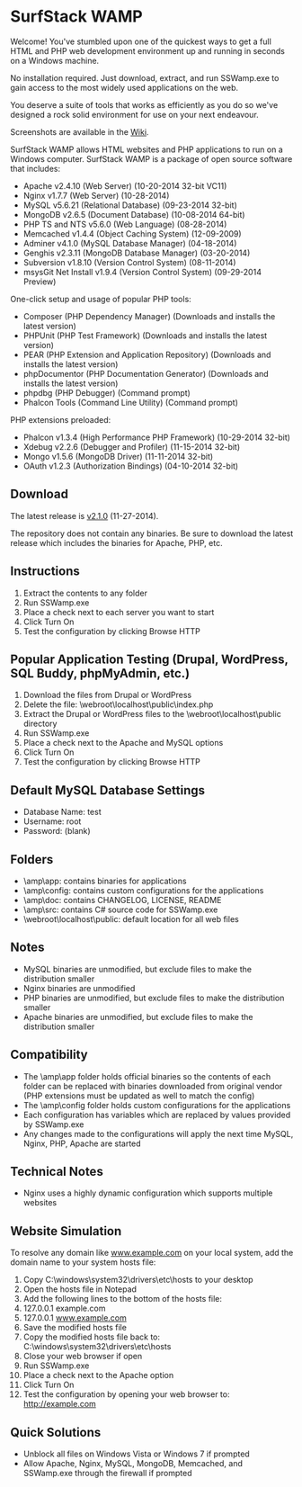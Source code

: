 SurfStack WAMP
==============
Welcome! You've stumbled upon one of the quickest ways to get a full HTML and 
PHP web development environment up and running in seconds on a Windows machine.

No installation required. Just download, extract, and run SSWamp.exe to gain
access to the most widely used applications on the web.

You deserve a suite of tools that works as efficiently as you do so we've
designed a rock solid environment for use on your next endeavour.

Screenshots are available in the [Wiki](https://github.com/josephspurrier/surfstack-wamp/wiki/SurfStack-WAMP-Screenshots).

SurfStack WAMP allows HTML websites and PHP applications to run on a Windows
computer. SurfStack WAMP is a package of open source software that includes:
- Apache v2.4.10 (Web Server) (10-20-2014 32-bit VC11)
- Nginx v1.7.7 (Web Server) (10-28-2014)
- MySQL v5.6.21 (Relational Database) (09-23-2014 32-bit)
- MongoDB v2.6.5 (Document Database) (10-08-2014 64-bit)
- PHP TS and NTS v5.6.0 (Web Language) (08-28-2014)
- Memcached v1.4.4 (Object Caching System) (12-09-2009)
- Adminer v4.1.0 (MySQL Database Manager) (04-18-2014)
- Genghis v2.3.11 (MongoDB Database Manager) (03-20-2014)
- Subversion v1.8.10 (Version Control System) (08-11-2014) 
- msysGit Net Install v1.9.4 (Version Control System) (09-29-2014 Preview)

One-click setup and usage of popular PHP tools:
- Composer (PHP Dependency Manager) (Downloads and installs the latest version)
- PHPUnit (PHP Test Framework) (Downloads and installs the latest version)
- PEAR (PHP Extension and Application Repository) (Downloads and installs the latest version)
- phpDocumentor (PHP Documentation Generator) (Downloads and installs the latest version)
- phpdbg (PHP Debugger) (Command prompt)
- Phalcon Tools (Command Line Utility) (Command prompt)

PHP extensions preloaded:
- Phalcon v1.3.4 (High Performance PHP Framework) (10-29-2014 32-bit)
- Xdebug v2.2.6 (Debugger and Profiler) (11-15-2014 32-bit)
- Mongo v1.5.6 (MongoDB Driver) (11-11-2014 32-bit)
- OAuth v1.2.3 (Authorization Bindings) (04-10-2014 32-bit)

Download
------------
The latest release is [v2.1.0](https://github.com/josephspurrier/surfstack-wamp/releases/tag/2.1.0) (11-27-2014).

The repository does not contain any binaries. Be sure to download the latest
release which includes the binaries for Apache, PHP, etc.

Instructions
------------
1. Extract the contents to any folder
2. Run SSWamp.exe
3. Place a check next to each server you want to start
4. Click Turn On
5. Test the configuration by clicking Browse HTTP

Popular Application Testing (Drupal, WordPress, SQL Buddy, phpMyAdmin, etc.)
----------------------------------------------------------------------------
1. Download the files from Drupal or WordPress
2. Delete the file: \webroot\localhost\public\index.php
3. Extract the Drupal or WordPress files to the \webroot\localhost\public directory
4. Run SSWamp.exe
5. Place a check next to the Apache and MySQL options
6. Click Turn On
7. Test the configuration by clicking Browse HTTP

Default MySQL Database Settings
-------------------------------
- Database Name: test
- Username: root
- Password: (blank)

Folders
-------
- \amp\app: contains binaries for applications
- \amp\config: contains custom configurations for the applications
- \amp\doc: contains CHANGELOG, LICENSE, README
- \amp\src: contains C# source code for SSWamp.exe
- \webroot\localhost\public: default location for all web files 

Notes
-----
- MySQL binaries are unmodified, but exclude files to make the distribution smaller
- Nginx binaries are unmodified
- PHP binaries are unmodified, but exclude files to make the distribution smaller
- Apache binaries are unmodified, but exclude files to make the distribution smaller

Compatibility
-------------
- The \amp\app folder holds official binaries so the contents of each folder
can be replaced with binaries downloaded from original vendor (PHP extensions
must be updated as well to match the config)
- The \amp\config folder holds custom configurations for the applications
- Each configuration has variables which are replaced by values provided by
SSWamp.exe
- Any changes made to the configurations will apply the next time MySQL, Nginx,
PHP, Apache are started

Technical Notes
---------------
- Nginx uses a highly dynamic configuration which supports multiple websites

Website Simulation
------------------
To resolve any domain like www.example.com on your local system, add the domain
name to your system hosts file:

1. Copy C:\windows\system32\drivers\etc\hosts to your desktop
2. Open the hosts file in Notepad
3. Add the following lines to the bottom of the hosts file:
4. 127.0.0.1  example.com
5. 127.0.0.1  www.example.com
6. Save the modified hosts file
7. Copy the modified hosts file back to: C:\windows\system32\drivers\etc\hosts
8. Close your web browser if open
9. Run SSWamp.exe
10. Place a check next to the Apache option
11. Click Turn On
12. Test the configuration by opening your web browser to: http://example.com

Quick Solutions
---------------
- Unblock all files on Windows Vista or Windows 7 if prompted
- Allow Apache, Nginx, MySQL, MongoDB, Memcached, and SSWamp.exe through the
firewall if prompted

